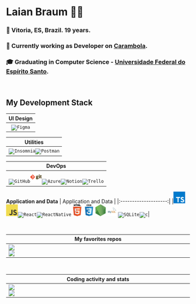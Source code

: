 #  Laian Braum :man_technologist:

### :pushpin: Vitoria, ES, Brazil. 19 years.
### :office: Currently working as Developer on [Carambola](https://carambola.com.vc/). 
### :mortar_board: Graduating in Computer Science - [Universidade Federal do Espírito Santo](https://www.ufes.br/).

</br>

## My Development Stack

| UI Design |
|:----------:|
|<code><img height="32" src="https://miro.medium.com/max/5236/1*jNGdZPcjAINHhBERw_gwPA.jpeg" alt="Figma"/></code>|

| Utilities |
|:---------:|
|<code><img height="32" src="https://dashboard.snapcraft.io/site_media/appmedia/2018/04/twitter-card-icon.png" alt="Insomnia"/></code><code><img height="32" src="https://user-images.githubusercontent.com/2676579/34940598-17cc20f0-f9be-11e7-8c6d-f0190d502d64.png" alt="Postman"/></code>|

| DevOps |
|:--------:|
| <code><img height="32" src="https://cdn3.iconfinder.com/data/icons/inficons/512/github.png" alt="GitHub"/></code><code><img height="32" src="https://raw.githubusercontent.com/github/explore/80688e429a7d4ef2fca1e82350fe8e3517d3494d/topics/git/git.png" alt="Git"/></code><code><img height="32" src="https://encrypted-tbn0.gstatic.com/images?q=tbn:ANd9GcQwo0cF6gs2O4yMtgV-aFKvrh102fegcGdOIQ&usqp=CAU" alt="Azure"/></code><code><img height="32" src="https://cdn.iconscout.com/icon/free/png-512/notion-1693557-1442598.png" alt="Notion"/></code><code><img height="32" src="https://cdn.iconscout.com/icon/free/png-512/trello-6-569395.png" alt="Trello"/></code>|

**Application and Data**
| Application and Data |
|:--------------------:|
|<code><img height="32" src="https://raw.githubusercontent.com/github/explore/80688e429a7d4ef2fca1e82350fe8e3517d3494d/topics/typescript/typescript.png" alt="Typescript"/></code><code><img height="32" src="https://raw.githubusercontent.com/github/explore/80688e429a7d4ef2fca1e82350fe8e3517d3494d/topics/javascript/javascript.png" alt="Javascript"/></code><code><img height="32" src="https://microsoft.github.io/react-native-windows/img/header_logo.svg" alt="React"/></code><code><img height="32" src="https://encrypted-tbn0.gstatic.com/images?q=tbn:ANd9GcR-epwFI5D7fkPzU4LX3PqdZqTgkleHQb1n8Q&usqp=CAU" color="white" alt="ReactNative"/></code><code><img height="32" src="https://raw.githubusercontent.com/github/explore/80688e429a7d4ef2fca1e82350fe8e3517d3494d/topics/html/html.png" alt="HTML5"/></code><code><img height="32" src="https://raw.githubusercontent.com/github/explore/80688e429a7d4ef2fca1e82350fe8e3517d3494d/topics/css/css.png" alt="CSS"/></code><code><img height="32" src="https://raw.githubusercontent.com/github/explore/80688e429a7d4ef2fca1e82350fe8e3517d3494d/topics/nodejs/nodejs.png" alt="Nodejs"/></code><code><img height="32" src="https://raw.githubusercontent.com/github/explore/80688e429a7d4ef2fca1e82350fe8e3517d3494d/topics/mysql/mysql.png" alt="MySQL"/></code><code><img height="32" src="https://upload.wikimedia.org/wikipedia/commons/thumb/3/38/SQLite370.svg/1200px-SQLite370.svg.png" alt="SQLite"/></code><code><img height="32" src="https://cdn.iconscout.com/icon/free/png-512/c-programming-569564.png" alt="c"/></code>|

</br>

| My favorites repos                                                                                 |
|:----------------------------------------------------------------------------------------------------------:|
|<img width="365px" align="left" src="https://github-readme-stats.vercel.app/api/pin/?username=laianbraum&repo=Me-nota&bg_color=30,284AFF,B433FF&title_color=fff&text_color=fff" /><img width="400px" align="left" src="https://github-readme-stats.vercel.app/api/pin/?username=laianbraum&repo=Happy&bg_color=30,284AFF,B433FF&title_color=fff&text_color=fff" />|

</br>

| Coding activity and stats                                                                                    |
|:----------------------------------------------------------------------------------------------------------:|
|<img width="400px" align="left" src="https://github-readme-stats.vercel.app/api?username=laianbraum&count_private=true&show_icons=true&bg_color=30,B433FF,284AFF&title_color=fff&text_color=fff" /><img width="400px" align="left" src="https://github-readme-stats.vercel.app/api/top-langs/?username=laianbraum&hide=c,html&layout=compact&bg_color=30,B433FF,284AFF&title_color=fff&text_color=fff" />|
